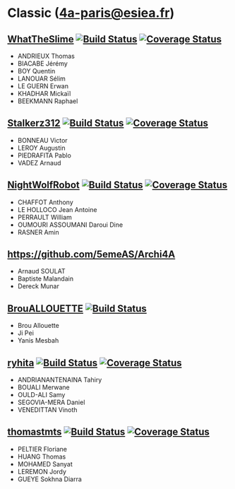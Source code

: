 # Classic (4a-paris@esiea.fr)

## [WhatTheSlime](https://github.com/WhatTheSlime/gilded-rose) [![Build Status](https://travis-ci.org/WhatTheSlime/gilded-rose.svg?branch=master)](https://travis-ci.org/WhatTheSlime/gilded-rose) [![Coverage Status](https://coveralls.io/repos/github/WhatTheSlime/gilded-rose/badge.svg?branch=master)](https://coveralls.io/github/WhatTheSlime/gilded-rose?branch=master)
* ANDRIEUX Thomas
* BIACABE Jérémy
* BOY Quentin
* LANOUAR Sélim
* LE GUERN Erwan
* KHADHAR Mickaïl
* BEEKMANN Raphael

## [Stalkerz312](https://github.com/Stalkerz312/gilded-rose) [![Build Status](https://travis-ci.org/Stalkerz312/gilded-rose.svg?branch=master)](https://travis-ci.org/Stalkerz312/gilded-rose) [![Coverage Status](https://coveralls.io/repos/github/Stalkerz312/gilded-rose/badge.svg?branch=master)](https://coveralls.io/github/Stalkerz312/gilded-rose?branch=master)
* BONNEAU Victor
* LEROY Augustin
* PIEDRAFITA Pablo
* VADEZ Arnaud

## [NightWolfRobot](https://github.com/NightWolfRobot/gilded-rose) [![Build Status](https://travis-ci.org/NightWolfRobot/gilded-rose.svg?branch=master)](https://travis-ci.org/NightWolfRobot/gilded-rose) [![Coverage Status](https://coveralls.io/repos/github/NightWolfRobot/gilded-rose/badge.svg?branch=master)](https://coveralls.io/github/NightWolfRobot/gilded-rose?branch=master) 
* CHAFFOT Anthony
* LE HOLLOCO Jean Antoine
* PERRAULT William
* OUMOURI ASSOUMANI Daroui Dine
* RASNER Amin 

## https://github.com/5emeAS/Archi4A
* Arnaud SOULAT
* Baptiste Malandain
* Dereck Munar

## [BrouALLOUETTE](https://github.com/BrouALLOUETTE/gilded-rosed) [![Build Status](https://travis-ci.org/BrouALLOUETTE/gilded-rosed.svg?branch=master)](https://travis-ci.org/BrouALLOUETTE/gilded-rosed)
* Brou Allouette
* Ji Pei
* Yanis Mesbah

## [ryhita](https://github.com/ryhita/gilded-rose) [![Build Status](https://travis-ci.org/ryhita/gilded-rose.svg?branch=master)](https://travis-ci.org/ryhita/gilded-rose) [![Coverage Status](https://coveralls.io/repos/github/ryhita/gilded-rose/badge.svg?branch=master)](https://coveralls.io/github/ryhita/gilded-rose?branch=master)
* ANDRIANANTENAINA Tahiry
* BOUALI Merwane
* OULD-ALI Samy
* SEGOVIA-MERA Daniel
* VENEDITTAN Vinoth

## [thomastmts](https://github.com/thomastmts/gilded-rose) [![Build Status](https://travis-ci.org/thomastmts/gilded-rose.svg?branch=master)](https://travis-ci.org/thomastmts/gilded-rose) [![Coverage Status](https://coveralls.io/repos/github/thomastmts/gilded-rose/badge.svg?branch=master)](https://coveralls.io/github/thomastmts/gilded-rose?branch=master)
* PELTIER Floriane
* HUANG Thomas
* MOHAMED Sanyat
* LEREMON Jordy
* GUEYE Sokhna Diarra
